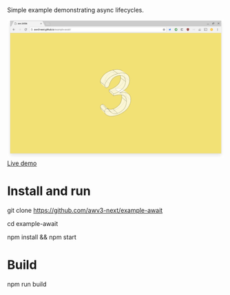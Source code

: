 Simple example demonstrating async lifecycles.

[![Live demo](intro.png)](http://awv3-next.github.io/example-await/)
[Live demo](http://awv3-next.github.io/example-await/)

# Install and run

git clone https://github.com/awv3-next/example-await

cd example-await

npm install && npm start

# Build

npm run build
